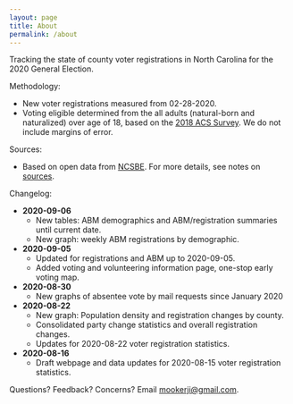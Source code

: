 ```yaml
---
layout: page
title: About
permalink: /about
---
```


Tracking the state of county voter registrations in North Carolina for the 2020
General Election.

Methodology:

- New voter registrations measured from 02-28-2020.
- Voting eligible determined from the all adults (natural-born and naturalized)
  over age of 18, based on the [2018 ACS Survey][acs]. We do not include margins
  of error.

Sources:

- Based on open data from [NCSBE](https://vt.ncsbe.gov/RegStat/). For more
  details, see notes on [sources][sources].

Changelog:

- **2020-09-06**
  * New tables: ABM demographics and ABM/registration summaries until current date.
  * New graph: weekly ABM registrations by demographic.
- **2020-09-05**
  * Updated for registrations and ABM up to 2020-09-05.
  * Added voting and volunteering information page, one-stop early voting map.
- **2020-08-30**
  * New graphs of absentee vote by mail requests since January 2020
- **2020-08-22**
  * New graph: Population density and registration changes by county.
  * Consolidated party change statistics and overall registration changes.
  * Updates for 2020-08-22 voter registration statistics.
- **2020-08-16**
  * Draft webpage and data updates for 2020-08-15 voter registration statistics.

Questions? Feedback? Concerns? Email
[mookerji@gmail.com](mailto:mookerji@gmail.com).

[acs]: https://www.census.gov/programs-surveys/acs
[sources]: https://github.com/mookerji/nc-2020-dat/blob/master/data/README.md

